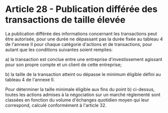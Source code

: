 # Article 28 - Publication différée des transactions de taille élevée


La publication différée des informations concernant les transactions peut être autorisée, pour une durée ne dépassant pas la durée fixée au tableau 4 de l'annexe II pour chaque catégorie d'actions et de transactions, pour autant que les conditions suivantes soient remplies:

a) la transaction est conclue entre une entreprise d'investissement agissant pour son propre compte et un client de cette entreprise;

b) la taille de la transaction atteint ou dépasse le minimum éligible défini au tableau 4 de l'annexe II.

Pour déterminer la taille minimale éligible aux fins du point b) ci-dessus, toutes les actions admises à la négociation sur un marché réglementé sont classées en fonction du volume d'échanges quotidien moyen qui leur correspond, calculé conformément à l'article 32.
